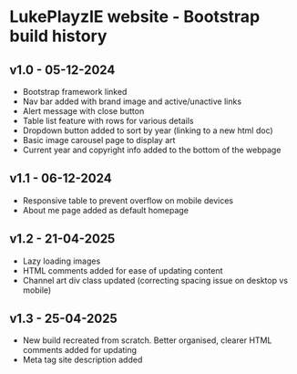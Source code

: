 # LukePlayzIE website - Bootstrap build history

## v1.0 - 05-12-2024
- Bootstrap framework linked
- Nav bar added with brand image and active/unactive links
- Alert message with close button
- Table list feature with rows for various details
- Dropdown button added to sort by year (linking to a new html doc)
- Basic image carousel page to display art
- Current year and copyright info added to the bottom of the webpage

## v1.1 - 06-12-2024
- Responsive table to prevent overflow on mobile devices
- About me page added as default homepage

## v1.2 - 21-04-2025
- Lazy loading images
- HTML comments added for ease of updating content
- Channel art div class updated (correcting spacing issue on desktop vs mobile)

## v1.3 - 25-04-2025
- New build recreated from scratch. Better organised, clearer HTML comments added for updating
- Meta tag site description added
